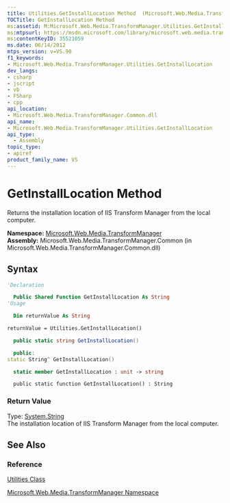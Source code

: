 ```yaml
---
title: Utilities.GetInstallLocation Method  (Microsoft.Web.Media.TransformManager)
TOCTitle: GetInstallLocation Method
ms:assetid: M:Microsoft.Web.Media.TransformManager.Utilities.GetInstallLocation
ms:mtpsurl: https://msdn.microsoft.com/library/microsoft.web.media.transformmanager.utilities.getinstalllocation(v=VS.90)
ms:contentKeyID: 35521059
ms.date: 06/14/2012
mtps_version: v=VS.90
f1_keywords:
- Microsoft.Web.Media.TransformManager.Utilities.GetInstallLocation
dev_langs:
- csharp
- jscript
- vb
- FSharp
- cpp
api_location:
- Microsoft.Web.Media.TransformManager.Common.dll
api_name:
- Microsoft.Web.Media.TransformManager.Utilities.GetInstallLocation
api_type:
  - Assembly
topic_type:
- apiref
product_family_name: VS
---
```


# GetInstallLocation Method

Returns the installation location of IIS Transform Manager from the local computer.

**Namespace:**  [Microsoft.Web.Media.TransformManager](microsoft-web-media-transformmanager-namespace.md)  
**Assembly:**  Microsoft.Web.Media.TransformManager.Common (in Microsoft.Web.Media.TransformManager.Common.dll)

## Syntax

```vb
'Declaration

  Public Shared Function GetInstallLocation As String
'Usage

  Dim returnValue As String

returnValue = Utilities.GetInstallLocation()
```

```csharp
  public static string GetInstallLocation()
```

```cpp
  public:
static String^ GetInstallLocation()
```

``` fsharp
  static member GetInstallLocation : unit -> string
```

```jscript
  public static function GetInstallLocation() : String
```

### Return Value

Type: [System.String](https://msdn.microsoft.com/library/s1wwdcbf)  
The installation location of IIS Transform Manager from the local computer.  

## See Also

### Reference

[Utilities Class](utilities-class-microsoft-web-media-transformmanager.md)

[Microsoft.Web.Media.TransformManager Namespace](microsoft-web-media-transformmanager-namespace.md)
